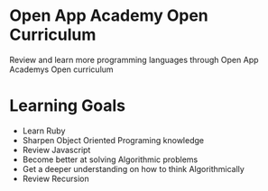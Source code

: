 # Open App Academy Open Curriculum
Review and learn more programming languages through 
Open App Academys Open curriculum

# Learning Goals
* Learn Ruby
* Sharpen Object Oriented Programing knowledge
* Review Javascript
* Become better at solving Algorithmic problems
* Get a deeper understanding on how to think Algorithmically 
* Review Recursion
